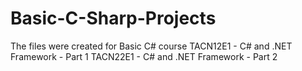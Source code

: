 # Basic-C-Sharp-Projects

The files were created for Basic C# course TACN12E1 - C# and .NET Framework - Part 1
                                           TACN22E1 - C# and .NET Framework - Part 2

